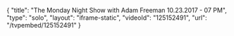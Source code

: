 {
    "title": "The Monday Night Show with Adam Freeman 10.23.2017 - 07 PM",
    "type": "solo",
    "layout": "iframe-static",
    "videoId": "125152491",
    "url": "\/tvpembed\/125152491"
}